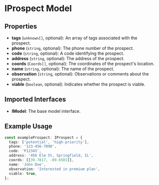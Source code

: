 # IProspect Model

## Properties

- **tags** (`unknown[]`, optional): An array of tags associated with the prospect.
- **phone** (`string`, optional): The phone number of the prospect.
- **code** (`string`, optional): A code identifying the prospect.
- **address** (`string`, optional): The address of the prospect.
- **coords** (`Coords[]`, optional): The coordinates of the prospect's location.
- **name** (`string`, optional): The name of the prospect.
- **observation** (`string`, optional): Observations or comments about the prospect.
- **viable** (`boolean`, optional): Indicates whether the prospect is viable.

## Imported Interfaces

- **IModel**: The base model interface.

## Example Usage

```typescript
const exampleProspect: IProspect = {
  tags: ['potential', 'high-priority'],
  phone: '123-456-7890',
  code: 'P12345',
  address: '456 Elm St, Springfield, IL',
  coords: [[39.7817, -89.6501]],
  name: 'John Doe',
  observation: 'Interested in premium plan',
  viable: true,
};
```
